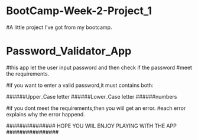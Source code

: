 # BootCamp-Week-2-Project_1

#A little project I've got from my bootcamp.

# Password_Validator_App #


#this app let the user input password and then check if the password
#meet the requirements.

#if you want to enter a valid password,it must contains both:

######Upper_Case letter
######Lower_Case letter
######numbers

#if you dont meet the requirements,then you wiil get an error.
#each error explains why the error happend.

############### HOPE YOU WIIL ENJOY PLAYING WITH THE APP ################
